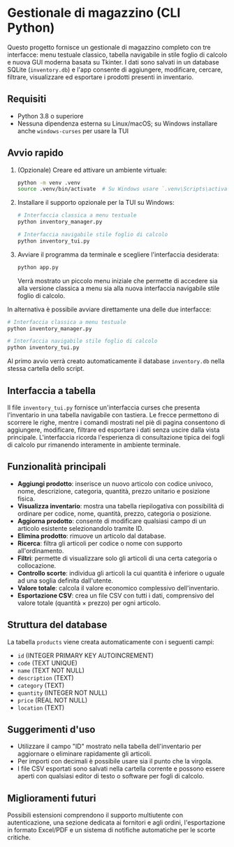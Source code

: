 # Gestionale di magazzino (CLI Python)

Questo progetto fornisce un gestionale di magazzino completo con tre
interfacce: menu testuale classico, tabella navigabile in stile foglio di
calcolo e nuova GUI moderna basata su Tkinter. I dati sono salvati in un
database SQLite (`inventory.db`) e l'app consente di aggiungere, modificare,
cercare, filtrare, visualizzare ed esportare i prodotti presenti in inventario.

## Requisiti

- Python 3.8 o superiore
- Nessuna dipendenza esterna su Linux/macOS; su Windows installare anche `windows-curses` per usare la TUI

## Avvio rapido

1. (Opzionale) Creare ed attivare un ambiente virtuale:

   ```bash
   python -m venv .venv
   source .venv/bin/activate  # Su Windows usare `.venv\Scripts\activate`
   ```

2. Installare il supporto opzionale per la TUI su Windows:

   ```bash
   # Interfaccia classica a menu testuale
   python inventory_manager.py

   # Interfaccia navigabile stile foglio di calcolo
   python inventory_tui.py
   ```

3. Avviare il programma da terminale e scegliere l'interfaccia desiderata:

   ```bash
   python app.py
   ```

   Verrà mostrato un piccolo menu iniziale che permette di accedere sia alla
   versione classica a menu sia alla nuova interfaccia navigabile stile foglio
   di calcolo.

In alternativa è possibile avviare direttamente una delle due interfacce:

```bash
# Interfaccia classica a menu testuale
python inventory_manager.py

# Interfaccia navigabile stile foglio di calcolo
python inventory_tui.py
```

Al primo avvio verrà creato automaticamente il database `inventory.db` nella
stessa cartella dello script.

## Interfaccia a tabella

Il file `inventory_tui.py` fornisce un'interfaccia curses che presenta
l'inventario in una tabella navigabile con tastiera. Le frecce permettono di
scorrere le righe, mentre i comandi mostrati nel piè di pagina consentono di
aggiungere, modificare, filtrare ed esportare i dati senza uscire dalla vista
principale. L'interfaccia ricorda l'esperienza di consultazione tipica dei
fogli di calcolo pur rimanendo interamente in ambiente terminale.

## Funzionalità principali

- **Aggiungi prodotto**: inserisce un nuovo articolo con codice univoco,
  nome, descrizione, categoria, quantità, prezzo unitario e posizione fisica.
- **Visualizza inventario**: mostra una tabella riepilogativa con possibilità
  di ordinare per codice, nome, quantità, prezzo, categoria o posizione.
- **Aggiorna prodotto**: consente di modificare qualsiasi campo di un
  articolo esistente selezionandolo tramite ID.
- **Elimina prodotto**: rimuove un articolo dal database.
- **Ricerca**: filtra gli articoli per codice o nome con supporto
  all'ordinamento.
- **Filtri**: permette di visualizzare solo gli articoli di una certa
  categoria o collocazione.
- **Controllo scorte**: individua gli articoli la cui quantità è inferiore o
  uguale ad una soglia definita dall'utente.
- **Valore totale**: calcola il valore economico complessivo dell'inventario.
- **Esportazione CSV**: crea un file CSV con tutti i dati, comprensivo del
  valore totale (quantità × prezzo) per ogni articolo.

## Struttura del database

La tabella `products` viene creata automaticamente con i seguenti campi:

- `id` (INTEGER PRIMARY KEY AUTOINCREMENT)
- `code` (TEXT UNIQUE)
- `name` (TEXT NOT NULL)
- `description` (TEXT)
- `category` (TEXT)
- `quantity` (INTEGER NOT NULL)
- `price` (REAL NOT NULL)
- `location` (TEXT)

## Suggerimenti d'uso

- Utilizzare il campo "ID" mostrato nella tabella dell'inventario per
  aggiornare o eliminare rapidamente gli articoli.
- Per importi con decimali è possibile usare sia il punto che la virgola.
- I file CSV esportati sono salvati nella cartella corrente e possono essere
  aperti con qualsiasi editor di testo o software per fogli di calcolo.

## Miglioramenti futuri

Possibili estensioni comprendono il supporto multiutente con autenticazione,
una sezione dedicata ai fornitori e agli ordini, l'esportazione in formato
Excel/PDF e un sistema di notifiche automatiche per le scorte critiche.
